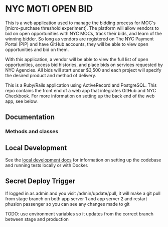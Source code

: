 # NYC MOTI OPEN BID

This is a web application used to manage the bidding process for MOC's
[micro-purchase threshold
experiment]. The
platform will allow vendors to bid on open opportunities with NYC MOCs, track their
bids, and learn of the winning bidder. So long as vendors are registered on
The NYC Payment Portal (PIP) and have GitHub accounts, they will be able to
view open opportunities and bid on them.

With this application, a vendor will be able to view the full list of open
opportunities, access bid histories, and place bids on services
requested by NYC Agencies. All bids will start under $3,500 and each project will specify
the desired product and method of delivery.

This is a Ruby/Rails application using ActiveRecord and PostgreSQL. This repo
contains the front end of a web app that integrates GitHub and NYC Checkbook. For more
information on setting up the back end of the web app, see below.

## Documentation

### Methods and classes

## Local Development

See the [local development docs](docs/local_development.md) for information on
setting up the codebase and running tests locally or with Docker.

## Secret Deploy Trigger
If logged in as admin and you visit /admin/update/pull, it will make a git pull from stage branch on both app server 1 and app server 2 and restart phusion passenger so you can see any changes made to git

TODO: use environment variables so it updates from the correct branch between stage and production
